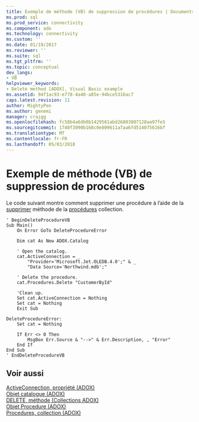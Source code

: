 ```yaml
---
title: Exemple de méthode (VB) de suppression de procédures | Documents Microsoft
ms.prod: sql
ms.prod_service: connectivity
ms.component: ado
ms.technology: connectivity
ms.custom: ''
ms.date: 01/19/2017
ms.reviewer: ''
ms.suite: sql
ms.tgt_pltfrm: ''
ms.topic: conceptual
dev_langs:
- VB
helpviewer_keywords:
- Delete method [ADOX], Visual Basic example
ms.assetid: 94f1ac93-e778-4a40-a85e-94bce5316ac7
caps.latest.revision: 11
author: MightyPen
ms.author: genemi
manager: craigg
ms.openlocfilehash: fc58b4a6db0b1429561abd26803807128aa97fe5
ms.sourcegitcommit: 1740f3090b168c0e809611a7aa6fd514075616bf
ms.translationtype: MT
ms.contentlocale: fr-FR
ms.lasthandoff: 05/03/2018
---
```

# <a name="procedures-delete-method-example-vb"></a>Exemple de méthode (VB) de suppression de procédures
Le code suivant montre comment supprimer une procédure à l’aide de la [supprimer](../../../ado/reference/adox-api/delete-method-adox-collections.md) méthode de la [procédures](../../../ado/reference/adox-api/procedures-collection-adox.md) collection.  
  
```  
' BeginDeleteProcedureVB  
Sub Main()  
    On Error GoTo DeleteProcedureError  
  
    Dim cat As New ADOX.Catalog  
  
    ' Open the catalog.  
    cat.ActiveConnection = _  
        "Provider='Microsoft.Jet.OLEDB.4.0';" & _  
        "Data Source='Northwind.mdb';"  
  
    ' Delete the procedure.  
    cat.Procedures.Delete "CustomerById"  
  
    'Clean up.  
    Set cat.ActiveConnection = Nothing  
    Set cat = Nothing  
    Exit Sub  
  
DeleteProcedureError:  
    Set cat = Nothing  
  
    If Err <> 0 Then  
        MsgBox Err.Source & "-->" & Err.Description, , "Error"  
    End If  
End Sub  
' EndDeleteProcedureVB  
```  
  
## <a name="see-also"></a>Voir aussi  
 [ActiveConnection, propriété (ADOX)](../../../ado/reference/adox-api/activeconnection-property-adox.md)   
 [Objet catalogue (ADOX)](../../../ado/reference/adox-api/catalog-object-adox.md)   
 [DELETE, méthode (Collections ADOX)](../../../ado/reference/adox-api/delete-method-adox-collections.md)   
 [Objet Procedure (ADOX)](../../../ado/reference/adox-api/procedure-object-adox.md)   
 [Procedures, collection (ADOX)](../../../ado/reference/adox-api/procedures-collection-adox.md)
